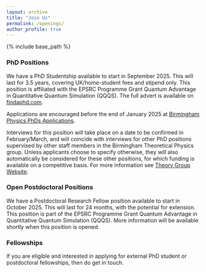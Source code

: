 ```yaml
---
layout: archive
title: "Join Us"
permalink: /openings/
author_profile: true
---
```


{% include base_path %}

### PhD Positions

We have a PhD Studentship available to start in September 2025. This will last for 3.5 years, covering UK/home-student fees and stipend only. This position is affiliated with the EPSRC Programme Grant Quantum Advantage in Quantitative Quantum Simulation (QQQS).
The full advert is available on <a href="https://www.findaphd.com/phds/project/quantum-simulation-for-many-body-physics-with-ultracold-atoms/?p174956"><u>findaphd.com</u></a>. 

Applications are encouraged before the end of January 2025 at <a href="https://www.birmingham.ac.uk/postgraduate/courses/research/physics/physics-astronomy-phd"><u>Birmingham Physics PhDs Applications</u></a>. 

Interviews for this position will take place on a date to be confirmed in February/March, and will coincide with interviews for other PhD positions supervised by other staff members in the Birmingham Theoretical Physics group. 
Unless applicants choose to specify otherwise, they will also automatically be considered for these other positions, for which funding is available on a competitive basis. For more information see <a href="https://more.bham.ac.uk/theoretical-physics/"><u>Theory Group Website</u></a>.

### Open Postdoctoral Positions

We have a Postdoctoral Research Fellow position available to start in October 2025. This will last for 24 months, with the potential for extension. This position is part of the EPSRC Programme Grant Quantum Advantage in Quantitative Quantum Simulation (QQQS). More information will be available shortly when this position is opened.


### Fellowships

If you are eligible and interested in applying for external PhD student or postdoctoral fellowships, then do get in touch. 
